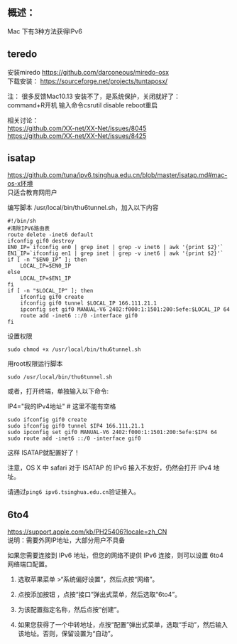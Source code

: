 ## 概述：
 Mac 下有3种方法获得IPv6


## teredo
安装miredo https://github.com/darconeous/miredo-osx    
下载安装： https://sourceforge.net/projects/tuntaposx/  

注： 很多反馈Mac10.13 安装不了，是系统保护，关闭就好了：   
command+R开机
输入命令csrutil disable
reboot重启  
 
相关讨论：   
https://github.com/XX-net/XX-Net/issues/8045  
https://github.com/XX-net/XX-Net/issues/8425  


## isatap
https://github.com/tuna/ipv6.tsinghua.edu.cn/blob/master/isatap.md#mac-os-x环境  
只适合教育网用户  

编写脚本 /usr/local/bin/thu6tunnel.sh，加入以下内容
```
#!/bin/sh 
#清除IPV6路由表 
route delete -inet6 default  
ifconfig gif0 destroy
EN0_IP=`ifconfig en0 | grep inet | grep -v inet6 | awk '{print $2}'` 
EN1_IP=`ifconfig en1 | grep inet | grep -v inet6 | awk '{print $2}'`  
if [ -n “$EN0_IP” ]; then 
    LOCAL_IP=$EN0_IP 
else 
    LOCAL_IP=$EN1_IP 
fi  
if [ -n "$LOCAL_IP" ]; then 
    ifconfig gif0 create
    ifconfig gif0 tunnel $LOCAL_IP 166.111.21.1 
    ipconfig set gif0 MANUAL-V6 2402:f000:1:1501:200:5efe:$LOCAL_IP 64
    route add -inet6 ::/0 -interface gif0
fi
```
设置权限

`sudo chmod +x /usr/local/bin/thu6tunnel.sh`

用root权限运行脚本

`sudo /usr/local/bin/thu6tunnel.sh`

或者，打开终端，单独输入以下命令:

IP4="我的IPv4地址"  # 这里不能有空格
```
sudo ifconfig gif0 create
sudo ifconfig gif0 tunnel $IP4 166.111.21.1
sudo ipconfig set gif0 MANUAL-V6 2402:f000:1:1501:200:5efe:$IP4 64
sudo route add -inet6 ::/0 -interface gif0
```

这样 ISATAP就配置好了！

注意，OS X 中 safari 对于 ISATAP 的 IPv6 接入不友好，仍然会打开 IPv4 地址。

 请通过`ping6 ipv6.tsinghua.edu.cn`验证接入。


## 6to4
https://support.apple.com/kb/PH25406?locale=zh_CN  
说明：需要外网IP地址，大部分用户不具备  

如果您需要连接到 IPv6 地址，但您的网络不提供 IPv6 连接，则可以设置 6to4 网络端口配置。

1. 选取苹果菜单 >“系统偏好设置”，然后点按“网络”。

1. 点按添加按钮 ，点按“接口”弹出式菜单，然后选取“6to4”。

1. 为该配置指定名称，然后点按“创建”。

1. 如果您获得了一个中转地址，点按“配置”弹出式菜单，选取“手动”，然后输入该地址。否则，保留设置为“自动”。

